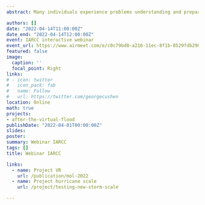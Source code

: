 ```yaml
---
abstract: Many individuals experience problems understanding and preparing for low-probability high-impact risk, like natural disasters and pandemics – unless they experience these events, yet then it is often too late to avoid damages. Individuals with recent disaster risk experience are, on average, better prepared. In this study, Dr Jantsje Mol used immersive virtual reality (VR) technology to examine whether a simulated disaster can stimulate people to invest in risk-reducing measures in the context of flooding, which is one of the deadliest and most damaging natural disasters in the world. Dr Jantsje Mol and her team investigated the possibility of boosting risk perception, coping appraisal, negative emotions and damage-reducing behavior through a simulated flooding experience. Join us for a very (virtual) interactive webinar session!

authors: []
date: "2022-04-14T11:00:00Z"
date_end: "2022-04-14T12:00:00Z"
event: IARCC interactive webinar
event_url: https://www.airmeet.com/e/c0c79bd0-a216-11ec-8f1b-0529fdb290ff
featured: false
image:
  caption: ''
  focal_point: Right
links:
# - icon: twitter
#   icon_pack: fab
#   name: Follow
#   url: https://twitter.com/georgecushen
location: Online
math: true
projects:
- after-the-virtual-flood
publishDate: "2022-04-01T00:00:00Z"
slides:
poster:
summary: Webinar IARCC
tags: []
title: Webinar IARCC

links:
  - name: Project VR
    url: /publication/mol-2022
  - name: Project hurricane scale
    url: /project/testing-new-storm-scale

---
```




